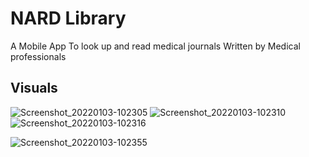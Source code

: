 # NARD Library 

A Mobile App To look up and read medical journals 
Written by Medical professionals

## Visuals
![Screenshot_20220103-102305](https://user-images.githubusercontent.com/71092412/147915586-18834191-b309-4676-b702-2c65c1e7a5d4.png)
![Screenshot_20220103-102310](https://user-images.githubusercontent.com/71092412/147915524-ff03480f-e1ba-4ebc-b16a-bfc583259e19.png)
![Screenshot_20220103-102316](https://user-images.githubusercontent.com/71092412/147915642-60617c26-3008-4341-9b8b-85c91f95fa56.png)
 
![Screenshot_20220103-102355](https://user-images.githubusercontent.com/71092412/147915609-f1fe4d53-1a97-429a-995a-d60a4985a9c5.png)



